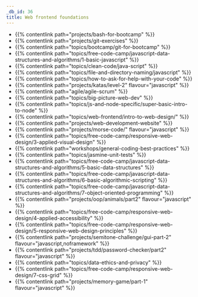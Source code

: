 ```yaml
---
_db_id: 36
title: Web frontend foundations
---
```


- {{% contentlink path="projects/bash-for-bootcamp" %}}
- {{% contentlink path="projects/git-exercises" %}}
- {{% contentlink path="topics/bootcamp/git-for-bootcamp" %}}
- {{% contentlink path="topics/free-code-camp/javascript-data-structures-and-algorithms/1-basic-javascript" %}}
- {{% contentlink path="topics/clean-code/java-script" %}}
- {{% contentlink path="topics/file-and-directory-naming/javascript" %}}
- {{% contentlink path="topics/how-to-ask-for-help-with-your-code" %}}
- {{% contentlink path="projects/katas/level-2" flavour="javascript" %}}
- {{% contentlink path="agile/agile-scrum" %}}
- {{% contentlink path="topics/big-picture-web-dev" %}}
- {{% contentlink path="topics/js-and-node-specific/super-basic-intro-to-node" %}}
- {{% contentlink path="topics/web-frontend/intro-to-web-design/" %}}
- {{% contentlink path="projects/web-development-website" %}}
- {{% contentlink path="projects/morse-code/" flavour="javascript" %}}
- {{% contentlink path="topics/free-code-camp/responsive-web-design/3-applied-visual-design" %}}
- {{% contentlink path="workshops/general-coding-best-practices" %}}
- {{% contentlink path="topics/jasmine-unit-tests" %}}
- {{% contentlink path="topics/free-code-camp/javascript-data-structures-and-algorithms/5-basic-data-structures" %}}
- {{% contentlink path="topics/free-code-camp/javascript-data-structures-and-algorithms/6-basic-algorithmic-scripting" %}}
- {{% contentlink path="topics/free-code-camp/javascript-data-structures-and-algorithms/7-object-oriented-programming" %}}
- {{% contentlink path="projects/oop/animals/part2"  flavour="javascript" %}}
- {{% contentlink path="topics/free-code-camp/responsive-web-design/4-applied-accessibility" %}}
- {{% contentlink path="topics/free-code-camp/responsive-web-design/5-responsive-web-design-principles" %}}
- {{% contentlink path="projects/semitone-challenge/gui-part-2"  flavour="javascript,noframework" %}}
- {{% contentlink path="projects/tdd/password-checker/part2" flavour="javascript" %}}
- {{% contentlink path="topics/data-ethics-and-privacy" %}}
- {{% contentlink path="topics/free-code-camp/responsive-web-design/7-css-grid" %}}
- {{% contentlink path="projects/memory-game/part-1" flavour="javascript" %}}
